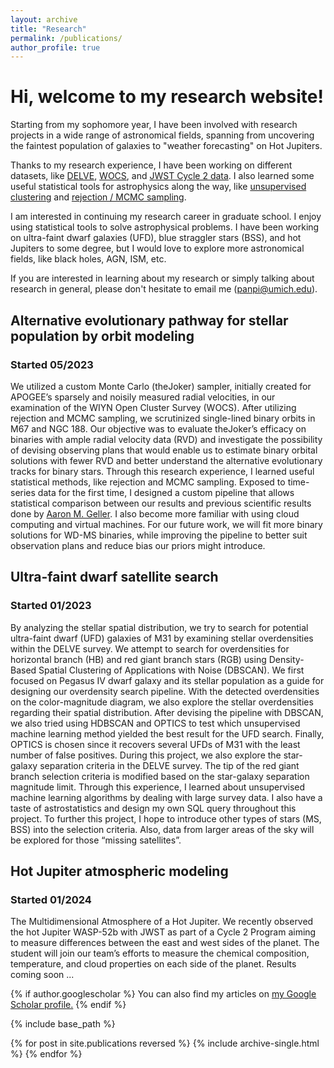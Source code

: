 ```yaml
---
layout: archive
title: "Research"
permalink: /publications/
author_profile: true
---
```


# Hi, welcome to my research website!
Starting from my sophomore year, I have been involved with research projects in a wide range of astronomical fields, spanning from uncovering the faintest population of galaxies to "weather forecasting" on Hot Jupiters. 

Thanks to my research experience, I have been working on different datasets, like [DELVE](https://datalab.noirlab.edu/delve/), [WOCS](https://www.astro.wisc.edu/research/research-areas/stars-stellar-systems/wocs/), and [JWST Cycle 2 data](https://www.stsci.edu/jwst/phase2-public/3969.pdf). I also learned some useful statistical tools for astrophysics along the way, like [unsupervised clustering](https://scikit-learn.org/stable/modules/clustering.html#clustering) and [rejection / MCMC sampling](https://thejoker.readthedocs.io/en/latest/index.html).

I am interested in continuing my research career in graduate school. I enjoy using statistical tools to solve astrophysical problems. I have been working on ultra-faint dwarf galaxies (UFD), blue straggler stars (BSS), and hot Jupiters to some degree, but I would love to explore more astronomical fields, like black holes, AGN, ISM, etc. 

If you are interested in learning about my research or simply talking about research in general, please don't hesitate to email me (panpi@umich.edu). 


## Alternative evolutionary pathway for stellar population by orbit modeling
### Started 05/2023
  We utilized a custom Monte Carlo (theJoker) sampler, initially created for APOGEE’s sparsely and noisily measured radial velocities, in our examination of the WIYN Open Cluster Survey (WOCS). After utilizing rejection and MCMC sampling, we scrutinized single-lined binary orbits in M67 and NGC 188. Our objective was to evaluate theJoker’s efficacy on binaries with ample radial velocity data (RVD) and investigate the possibility of devising observing plans that would enable us to estimate binary orbital solutions with fewer RVD and better understand the alternative evolutionary tracks for binary stars. 
  Through this research experience, I learned useful statistical methods, like rejection and MCMC sampling. Exposed to time-series data for the first time, I designed a custom pipeline that allows statistical comparison between our results and previous scientific results done by [Aaron M. Geller](https://arxiv.org/abs/2101.07883). I also become more familiar with using cloud computing and virtual machines. 
  For our future work, we will fit more binary solutions for WD-MS binaries, while improving the pipeline to better suit observation plans and reduce bias our priors might introduce. 

## Ultra-faint dwarf satellite search 
### Started 01/2023
  By analyzing the stellar spatial distribution, we try to search for potential ultra-faint dwarf (UFD) galaxies of M31 by examining stellar overdensities within the DELVE survey. We attempt to search for overdensities for horizontal branch (HB) and red giant branch stars (RGB) using Density-Based Spatial Clustering of Applications with Noise (DBSCAN). We first focused on Pegasus IV dwarf galaxy and its stellar population as a guide for designing our overdensity search pipeline. With the detected overdensities on the color-magnitude diagram, we also explore the stellar overdensities regarding their spatial distribution. 
	After devising the pipeline with DBSCAN, we also tried using HDBSCAN and OPTICS to test which unsupervised machine learning method yielded the best result for the UFD search. Finally, OPTICS is chosen since it recovers several UFDs of M31 with the least number of false positives. During this project, we also explore the star-galaxy separation criteria in the DELVE survey. The tip of the red giant branch selection criteria is modified based on the star-galaxy separation magnitude limit. 
	Through this experience, I learned about unsupervised machine learning algorithms by dealing with large survey data. I also have a taste of astrostatistics and design my own SQL query throughout this project. 
	To further this project, I hope to introduce other types of stars (MS, BSS) into the selection criteria. Also, data from larger areas of the sky will be explored for those “missing satellites”. 

## Hot Jupiter atmospheric modeling
### Started 01/2024
  The Multidimensional Atmosphere of a Hot Jupiter. We recently observed the hot Jupiter WASP-52b with JWST as part of a Cycle 2 Program aiming to measure differences between the east and west sides of the planet. The student will join our team’s efforts to measure the chemical composition, temperature, and cloud properties on each side of the planet.
	Results coming soon ...



{% if author.googlescholar %}
  You can also find my articles on <u><a href="{{author.googlescholar}}">my Google Scholar profile</a>.</u>
{% endif %}

{% include base_path %}

{% for post in site.publications reversed %}
  {% include archive-single.html %}
{% endfor %}



